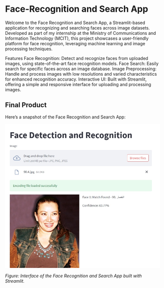 # Face-Recognition and Search App
Welcome to the Face Recognition and Search App, a Streamlit-based application for recognizing and searching faces across image datasets. Developed as part of my internship at the Ministry of Communications and Information Technology (MCIT), this project showcases a user-friendly platform for face recognition, leveraging machine learning and image processing techniques.

Features
Face Recognition: Detect and recognize faces from uploaded images, using state-of-the-art face recognition models.
Face Search: Easily search for specific faces across an image database.
Image Preprocessing: Handle and process images with low resolutions and varied characteristics for enhanced recognition accuracy.
Interactive UI: Built with Streamlit, offering a simple and responsive interface for uploading and processing images.

## Final Product

Here’s a snapshot of the Face Recognition and Search App:

![Face Recognition App Screenshot](./final_app_screenshot.png)

*Figure: Interface of the Face Recognition and Search App built with Streamlit.*
